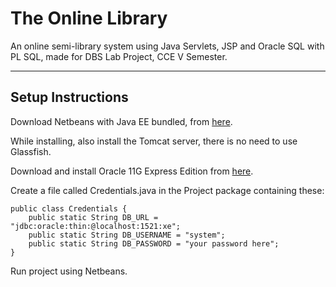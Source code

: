 # The Online Library
An online semi-library system using Java Servlets, JSP and Oracle SQL with PL SQL, made for DBS Lab Project, CCE V Semester. 

---

## Setup Instructions

Download Netbeans with Java EE bundled, from [here](https://netbeans.org/downloads/).

While installing, also install the Tomcat server, there is no need to use Glassfish.

Download and install Oracle 11G Express Edition from [here](https://www.oracle.com/technetwork/database/database-technologies/express-edition/downloads/xe-prior-releases-5172097.html).

Create a file called Credentials.java in the Project package containing these:

```
public class Credentials {
    public static String DB_URL = "jdbc:oracle:thin:@localhost:1521:xe";
    public static String DB_USERNAME = "system";
    public static String DB_PASSWORD = "your password here";
}
```

Run project using Netbeans.
